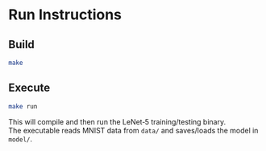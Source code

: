 # Run Instructions

## Build
```bash
make
```

## Execute
```bash
make run
```  
This will compile and then run the LeNet‑5 training/testing binary.  
The executable reads MNIST data from `data/` and saves/loads the model in `model/`.  
